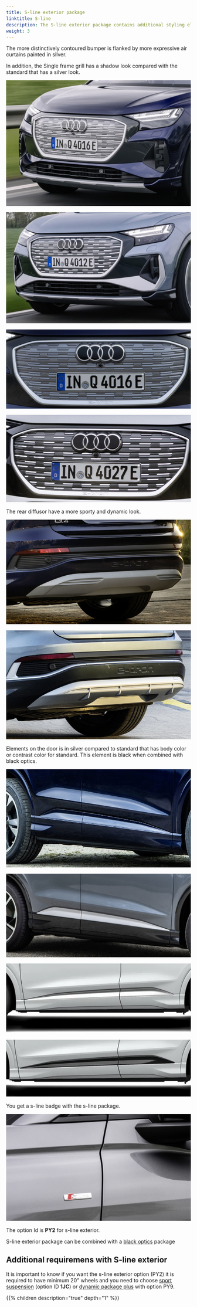 ```yaml
---
title: S-line exterior package
linktitle: S-line
description: The S-line exterior package contains additional styling elements. 
weight: 3
---
```




The more distinctively contoured bumper is flanked by more expressive air curtains painted in silver.

In addition, the Single frame grill has a shadow look compared with the standard that has a silver look.

![Standard front](standard-front.jpg "Standard front")

![Florett Silver](s-line-front.jpg "S-line front ")

![Standard single frame grill](standard-singleframe.jpg "standard single frame grill with silver styling")

![Shadow single frame grill](s-line-singleframe.jpg "s-line single frame grill with shadow styling")

The rear diffusor have a more sporty and dynamic look.

![Standard diffusor](standard-diffusor.jpg "Standard rear")

![S-line diffusor](s-line-diffusor.jpg "S-Line rear with more sporty diffusor")

Elements on the door is in silver compared to standard that has body color or contrast color for standard.
This element is black when combined with black optics.

![Standard side](standard-side.jpg "Standard side with full body color")

![S-line side](s-line-side.jpg "S-line side with silver body element with contrast color")

![S-line side](s-line-side-fullbody.jpg "S-line side full body color with silver element")

![S-line side](s-line-side-fullbody-blackoptics.jpg "S-line side with black optics and full body color with black element ")

You get a s-line badge with the s-line package.

![s-line-badge](s-line-badge.jpg "s-line badge")

The option Id is **PY2** for s-line exterior.

S-line exterior package can be combined with a [black optics](/models/q4-e-tron/exterior/optics) package

## Additional requiremens with S-line exterior

It is important to know if you want the s-line exterior option (PY2) it is required to have minimum 20" wheels and
you need to choose [sport suspension](https://electrichasgoneaudi.net/models/q4-e-tron/drivetrain/suspension/) (option ID **1JC**) or [dynamic package plus](https://electrichasgoneaudi.net/models/q4-e-tron/drivetrain/suspension/#dynamic-package-plus-option-py9) with option PY9.


{{% children description="true" depth="1" %}}
